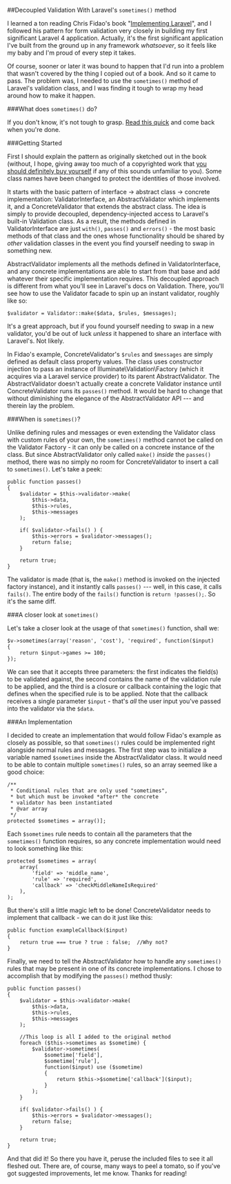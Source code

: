 ##Decoupled Validation With Laravel's `sometimes()` method

I learned a ton reading Chris Fidao's book "[Implementing Laravel](https://leanpub.com/implementinglaravel)", and I followed his pattern for form validation very closely in building my first significant Laravel 4 application. Actually, it's the first significant application I've built from the ground up in any framework *whatsoever*, so it feels like my baby and I'm proud of every step it takes. 

Of course, sooner or later it was bound to happen that I'd run into a problem that wasn't covered by the thing I copied out of a book. And so it came to pass. The problem was, I needed to use the `sometimes()` method of Laravel's validation class, and I was finding it tough to wrap my head around how to make it happen.

###What does `sometimes()` do?

If you don't know, it's not tough to grasp. [Read this quick](http://laravel.com/docs/validation#conditionally-adding-rules) and come back when you're done.

###Getting Started

First I should explain the pattern as originally sketched out in the book (without, I hope, giving away too much of a copyrighted work that [you should definitely buy yourself](https://leanpub.com/implementinglaravel) if any of this sounds unfamiliar to you). Some class names have been changed to protect the identities of those involved. 

It starts with the basic pattern of interface -> abstract class -> concrete implementation: ValidatorInterface, an AbstractValidator which implements it, and a ConcreteValidator that extends the abstract class. The idea is simply to provide decoupled, dependency-injected access to Laravel's built-in Validation class. As a result, the methods defined in ValidatorInterface are just `with()`, `passes()` and `errors()` - the most basic methods of that class and the ones whose functionality should be shared by *other* validation classes in the event you find yourself needing to swap in something new. 

AbstractValidator implements all the methods defined in ValidatorInterface, and any concrete implementations are able to start from that base and add whatever their specific implementation requires. This decoupled approach is different from what you'll see in Laravel's docs on Validation. There, you'll see how to use the Validator facade to spin up an instant validator, roughly like so: 

    $validator = Validator::make($data, $rules, $messages); 

It's a great approach, but if you found yourself needing to swap in a new validator, you'd be out of luck *unless* it happened to share an interface with Laravel's. Not likely.

In Fidao's example, ConcreteValidator's `$rules` and `$messages` are simply defined as default class property values. The class uses constructor injection to pass an instance of Illuminate\Validation\Factory (which it acquires via a Laravel service provider) to its parent AbstractValidator. The AbstractValidator doesn't actually create a concrete Validator instance until ConcreteValidator runs its `passes()` method. It would be hard to change that without diminishing the elegance of the AbstractValidator API --- and therein lay the problem.

###When is `sometimes()`?

Unlike defining rules and messages or even extending the Validator class with custom rules of your own, the `sometimes()` method cannot be called on the Validator Factory - it can only be called on a concrete instance of the class. But since AbstractValidator only called `make()` *inside* the `passes()` method, there was no simply no room for ConcreteValidator to insert a call to `sometimes()`. Let's take a peek:

    public function passes() 
    {
        $validator = $this->validator->make(
            $this->data,
            $this->rules,
            $this->messages
        );
    
        if( $validator->fails() ) {
            $this->errors = $validator->messages();
            return false; 
        }
    
        return true;
    }

The validator is made (that is, the `make()` method is invoked on the injected factory instance), and it instantly calls `passes()` --- well, in this case, it calls `fails()`.  The entire body of the `fails()` function is `return !passes();`. So it's the same diff.

###A closer look at `sometimes()`

Let's take a closer look at the usage of that `sometimes()` function, shall we:

    $v->sometimes(array('reason', 'cost'), 'required', function($input)
    {
        return $input->games >= 100;
    });

We can see that it accepts three parameters: the first indicates the field(s) to be validated against, the second contains the name of the validation rule to be applied, and the third is a closure or callback containing the logic that defines when the specified rule is to be applied. Note that the callback receives a single parameter `$input` - that's *all* the user input you've passed into the validator via the `$data`. 

###An Implementation

I decided to create an implementation that would follow Fidao's example as closely as possible, so that `sometimes()` rules could be implemented right alongside normal rules and messages. The first step was to initialize a variable named `$sometimes` inside the AbstractValidator class. It would need to be able to contain multiple `sometimes()` rules, so an array seemed like a good choice:

    /**
     * Conditional rules that are only used "sometimes",
     * but which must be invoked *after* the concrete
     * validator has been instantiated
     * @var array
     */
    protected $sometimes = array()];

Each `$sometimes` rule needs to contain all the parameters that the `sometimes()` function requires, so any concrete implementation would need to look something like this:

    protected $sometimes = array(
        array(
            'field' => 'middle_name',
            'rule' => 'required',
            'callback' => 'checkMiddleNameIsRequired'
        ),
    );

But there's still a little magic left to be done! ConcreteValidator needs to implement that callback - we can do it just like this:

    public function exampleCallback($input)
    {
        return true === true ? true : false;  //Why not?
    }

Finally, we need to tell the AbstractValidator how to handle any `sometimes()` rules that may be present in one of its concrete implementations. I chose to accomplish that by modifying the `passes()` method thusly:

    public function passes() 
    {
        $validator = $this->validator->make(
            $this->data,
            $this->rules,
            $this->messages
        );

        //This loop is all I added to the original method
        foreach ($this->sometimes as $sometime) {
            $validator->sometimes(
                $sometime['field'],
                $sometime['rule'],
                function($input) use ($sometime)
                {
                    return $this->$sometime['callback']($input);
                }
            );
        }
    
        if( $validator->fails() ) {
            $this->errors = $validator->messages();
            return false; 
        }
    
        return true;
    }

And that did it! So there you have it, peruse the included files to see it all fleshed out. There are, of course, many ways to peel a tomato, so if you've got suggested improvements, let me know. Thanks for reading!
